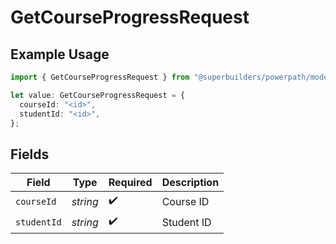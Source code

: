 # GetCourseProgressRequest

## Example Usage

```typescript
import { GetCourseProgressRequest } from "@superbuilders/powerpath/models/operations";

let value: GetCourseProgressRequest = {
  courseId: "<id>",
  studentId: "<id>",
};
```

## Fields

| Field              | Type               | Required           | Description        |
| ------------------ | ------------------ | ------------------ | ------------------ |
| `courseId`         | *string*           | :heavy_check_mark: | Course ID          |
| `studentId`        | *string*           | :heavy_check_mark: | Student ID         |